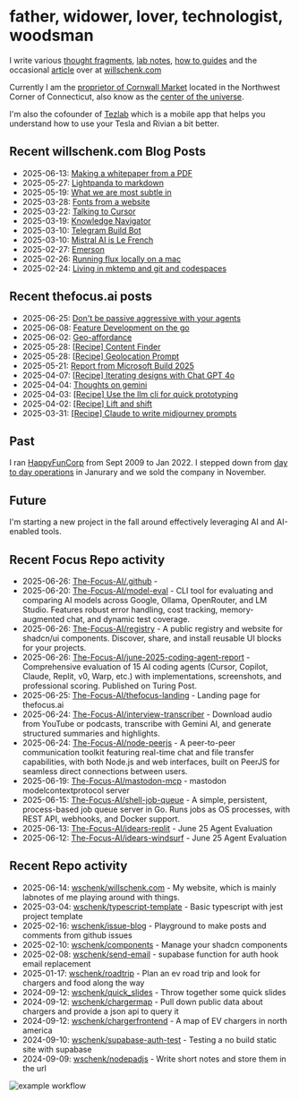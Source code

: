 # father, widower, lover, technologist, woodsman

I write various [thought fragments](https://willschenk.com/fragments/), [lab notes](https://willschenk.com/labnotes/), [how to guides](https://willschenk.com/howto/) and the occasional [article](https://willschenk.com/articles/) over at [willschenk.com](https://willschenk.com)

Currently I am the [proprietor of Cornwall Market](https://www.cornwallmarket.com/) located in the Northwest Corner of Connecticut, also know as the [center of the universe](https://www.cornwallmarket.com/why-cornwall).

I'm also the cofounder of [Tezlab](https://tezlabapp.com) which is a mobile app that helps you understand how to use your Tesla and Rivian a bit better.

## Recent willschenk.com Blog Posts

 - 2025-06-13: [Making a whitepaper from a PDF](https://willschenk.com/howto/2025/making_a_whitepaper_from_a_pdf/)
 - 2025-05-27: [Lightpanda to markdown](https://willschenk.com/labnotes/2025/lightpanda_as_a_service/)
 - 2025-05-19: [What we are most subtle in](https://willschenk.com/fragments/2025/what_we_are_most_subtle_in/)
 - 2025-03-28: [Fonts from a website](https://willschenk.com/labnotes/2025/fonts_from_a_website/)
 - 2025-03-22: [Talking to Cursor](https://willschenk.com/fragments/2025/talking_to_cursor/)
 - 2025-03-19: [Knowledge Navigator](https://willschenk.com/fragments/2025/knowledge_navigator/)
 - 2025-03-10: [Telegram Build Bot](https://willschenk.com/labnotes/2025/telegram_build_bot/)
 - 2025-03-10: [Mistral AI is Le French](https://willschenk.com/fragments/2025/mistral_ai_is_le_french/)
 - 2025-02-27: [Emerson](https://willschenk.com/fragments/2025/emerson/)
 - 2025-02-26: [Running flux locally on a mac](https://willschenk.com/howto/2025/running_flux_locally_on_a_mac/)
 - 2025-02-24: [Living in mktemp and git and codespaces](https://willschenk.com/articles/2025/living_in_mktemp_and_git/)

## Recent thefocus.ai posts

 - 2025-06-25: [Don't be passive aggressive with your agents](https://thefocus.ai/posts/dont-be-passive-aggressive/)
 - 2025-06-08: [Feature Development on the go](https://thefocus.ai/posts/feature-development-on-the-go/)
 - 2025-06-02: [Geo-affordance](https://thefocus.ai/posts/geo-affordance/)
 - 2025-05-28: [[Recipe] Content Finder](https://thefocus.ai/recipes/content-finder/)
 - 2025-05-28: [[Recipe] Geolocation Prompt](https://thefocus.ai/recipes/geolocation-prompt/)
 - 2025-05-21: [Report from Microsoft Build 2025](https://thefocus.ai/posts/microsoft-build-2025/)
 - 2025-04-07: [[Recipe] Iterating designs with Chat GPT 4o](https://thefocus.ai/recipes/iterating-designs-with-chatgpt4o/)
 - 2025-04-04: [Thoughts on gemini](https://thefocus.ai/posts/thoughts-on-gemini/)
 - 2025-04-03: [[Recipe] Use the llm cli for quick prototyping](https://thefocus.ai/recipes/llm-for-quick-prototyping/)
 - 2025-04-02: [[Recipe] Lift and shift](https://thefocus.ai/recipes/lift-and-shift/)
 - 2025-03-31: [[Recipe] Claude to write midjourney prompts](https://thefocus.ai/recipes/using-claude-to-write-midjourney-prompts/)

## Past

I ran [HappyFunCorp](https://happyfuncorp.com) from Sept 2009 to Jan 2022. I stepped down from [day to day operations](https://willschenk.com/fragments/2023/a_good_death/) in Janurary and we sold the company in November.

## Future

I'm starting a new project in the fall around effectively leveraging AI and AI-enabled tools.

## Recent Focus Repo activity

 - 2025-06-26: [The-Focus-AI/.github](https://github.com/The-Focus-AI/.github) - 
 - 2025-06-20: [The-Focus-AI/model-eval](https://github.com/The-Focus-AI/model-eval) - CLI tool for evaluating and comparing AI models across Google, Ollama, OpenRouter, and LM Studio. Features robust error handling, cost tracking, memory-augmented chat, and dynamic test coverage.
 - 2025-06-26: [The-Focus-AI/registry](https://github.com/The-Focus-AI/registry) - A public registry and website for shadcn/ui components. Discover, share, and install reusable UI blocks for your projects.
 - 2025-06-26: [The-Focus-AI/june-2025-coding-agent-report](https://github.com/The-Focus-AI/june-2025-coding-agent-report) - Comprehensive evaluation of 15 AI coding agents (Cursor, Copilot, Claude, Replit, v0, Warp, etc.) with implementations, screenshots, and professional scoring. Published on Turing Post.
 - 2025-06-25: [The-Focus-AI/thefocus-landing](https://github.com/The-Focus-AI/thefocus-landing) - Landing page for thefocus.ai
 - 2025-06-24: [The-Focus-AI/interview-transcriber](https://github.com/The-Focus-AI/interview-transcriber) - Download audio from YouTube or podcasts, transcribe with Gemini AI, and generate structured summaries and highlights.
 - 2025-06-24: [The-Focus-AI/node-peerjs](https://github.com/The-Focus-AI/node-peerjs) - A peer-to-peer communication toolkit featuring real-time chat and file transfer capabilities, with both Node.js and web interfaces, built on PeerJS for seamless direct connections between users.
 - 2025-06-19: [The-Focus-AI/mastodon-mcp](https://github.com/The-Focus-AI/mastodon-mcp) - mastodon modelcontextprotocol server
 - 2025-06-15: [The-Focus-AI/shell-job-queue](https://github.com/The-Focus-AI/shell-job-queue) - A simple, persistent, process-based job queue server in Go. Runs jobs as OS processes, with REST API, webhooks, and Docker support.
 - 2025-06-13: [The-Focus-AI/idears-replit](https://github.com/The-Focus-AI/idears-replit) - June 25 Agent Evaluation
 - 2025-06-12: [The-Focus-AI/idears-windsurf](https://github.com/The-Focus-AI/idears-windsurf) - June 25 Agent Evaluation


## Recent Repo activity

 - 2025-06-14: [wschenk/willschenk.com](https://github.com/wschenk/willschenk.com) - My website, which is mainly labnotes of me playing around with things.
 - 2025-03-04: [wschenk/typescript-template](https://github.com/wschenk/typescript-template) - Basic typescript with jest project template
 - 2025-02-16: [wschenk/issue-blog](https://github.com/wschenk/issue-blog) - Playground to make posts and comments from github issues
 - 2025-02-10: [wschenk/components](https://github.com/wschenk/components) - Manage your shadcn components
 - 2025-02-08: [wschenk/send-email](https://github.com/wschenk/send-email) - supabase function for auth hook email replacement
 - 2025-01-17: [wschenk/roadtrip](https://github.com/wschenk/roadtrip) - Plan an ev road trip and look for chargers and food along the way
 - 2024-09-12: [wschenk/quick_slides](https://github.com/wschenk/quick_slides) - Throw together some quick slides
 - 2024-09-12: [wschenk/chargermap](https://github.com/wschenk/chargermap) - Pull down public data about chargers and provide a json api to query it
 - 2024-09-12: [wschenk/chargerfrontend](https://github.com/wschenk/chargerfrontend) - A map of EV chargers in north america
 - 2024-09-10: [wschenk/supabase-auth-test](https://github.com/wschenk/supabase-auth-test) - Testing a no build static site with supabase
 - 2024-09-09: [wschenk/nodepadjs](https://github.com/wschenk/nodepadjs) - Write short notes and store them in the url


![example workflow](https://github.com/wschenk/wschenk/actions/workflows/build.yml/badge.svg)